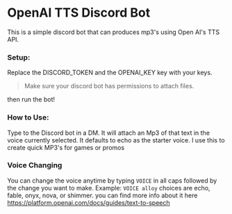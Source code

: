# OpenAI TTS Discord Bot
This is a simple discord bot that can produces mp3's using Open AI's TTS API. 



### Setup:
Replace  the DISCORD_TOKEN and the OPENAI_KEY key with your keys.

> Make sure your discord bot has permissions to attach files.

then run the bot!

### How to Use:
Type to the Discord bot in a DM. It will attach an Mp3 of that text in the voice currently selected. It defaults to echo as the starter voice. I use this to create quick MP3's for games or promos

### Voice Changing
You can change the voice anytime by typing `VOICE` in all caps followed by the change you want to make. Example: `VOICE alloy` choices are echo, fable, onyx, nova, or shimmer. you can find more info about it here https://platform.openai.com/docs/guides/text-to-speech
